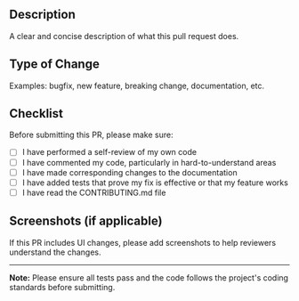 ## Description

A clear and concise description of what this pull request does.

## Type of Change

Examples: bugfix, new feature, breaking change, documentation, etc.

## Checklist

Before submitting this PR, please make sure:

- [ ] I have performed a self-review of my own code
- [ ] I have commented my code, particularly in hard-to-understand areas
- [ ] I have made corresponding changes to the documentation
- [ ] I have added tests that prove my fix is effective or that my feature works
- [ ] I have read the CONTRIBUTING.md file

## Screenshots (if applicable)

If this PR includes UI changes, please add screenshots to help reviewers understand the changes.

---

**Note:** Please ensure all tests pass and the code follows the project's coding standards before
submitting.
